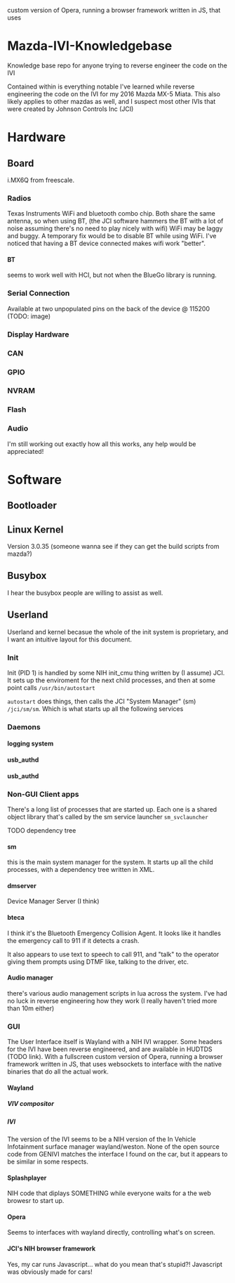 custom version of Opera, running a browser framework written in JS, that uses
# Mazda-IVI-Knowledgebase
Knowledge base repo for anyone trying to reverse engineer the code on the IVI

Contained within is everything notable I've learned while reverse engineering 
the code on the IVI for my 2016 Mazda MX-5 Miata. This also likely applies to 
other mazdas as well, and I suspect most other IVIs that were created by 
Johnson Controls Inc (JCI)

# Hardware

## Board 
i.MX6Q from freescale.

### Radios
Texas Instruments WiFi and bluetooth combo chip. Both share the same antenna, 
so when using BT, (the JCI software hammers the BT with a lot of noise assuming 
there's no need to play nicely with wifi) WiFi may be laggy and buggy. A 
temporary fix would be to disable BT while using WiFi. I've noticed that having
a BT device connected makes wifi work "better".

#### BT
seems to work well with HCI, but not when the BlueGo library is running.

### Serial Connection
Available at two unpopulated pins on the back of the device @ 115200 
(TODO: image)

### Display Hardware

### CAN

### GPIO

### NVRAM

### Flash

### Audio
I'm still working out exactly how all this works, any help would be appreciated!


# Software

## Bootloader

## Linux Kernel
Version 3.0.35 (someone wanna see if they can get the build scripts from mazda?)

## Busybox
I hear the busybox people are willing to assist as well.

## Userland
Userland and kernel becasue the whole of the init system is proprietary, and I 
want an intuitive layout for this document.

### Init
Init (PID 1) is handled by some NIH init_cmu thing written by (I assume) JCI. 
It sets up the enviroment for the next child processes, and then at some point 
calls `/usr/bin/autostart`

`autostart` does things, then calls the JCI "System Manager" (sm) `/jci/sm/sm`. 
Which is what starts up all the following services

### Daemons
#### logging system

#### usb_authd

#### usb_authd

### Non-GUI Client apps
There's a long list of processes that are started up. Each one is a shared
object library that's called by the sm service launcher `sm_svclauncher`

TODO dependency tree

#### sm
this is the main system manager for the system. It starts up all the child 
processes, with a dependency tree written in XML.

#### dmserver
Device Manager Server (I think)

#### bteca
I think it's the Bluetooth Emergency Collision Agent. It looks like it handles
the emergency call to 911 if it detects a crash.

It also appears to use text to speech to call 911, and "talk" to the operator
giving them prompts using DTMF like, talking to the driver, etc.

#### Audio manager
there's various audio management scripts in lua across the system. I've had no
luck in reverse engineering how they work (I really haven't tried more than 10m
either)

### GUI
The User Interface itself is Wayland with a NIH IVI wrapper. Some headers for
the IVI have been reverse engineered, and are available in HUDTDS (TODO link). 
With a fullscreen custom version of Opera, running a browser framework written
in JS, that uses websockets to interface with the native binaries that do all 
the actual work.

#### Wayland
##### VIV compositor
##### IVI 
The version of the IVI seems to be a NIH version of the In Vehicle Infotainment
surface manager wayland/weston. None of the open source code from GENIVI matches
the interface I found on the car, but it appears to be similar in some respects.

#### Splashplayer
NIH code that diplays SOMETHING while everyone waits for a the web browesr to 
start up.

#### Opera
Seems to interfaces with wayland directly, controlling what's on screen.

#### JCI's NIH browser framework
Yes, my car runs Javascript... what do you mean that's stupid?! Javascript was 
obviously made for cars!

